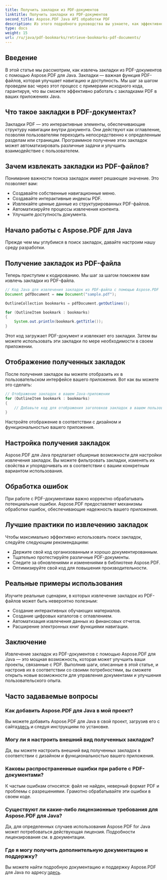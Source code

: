 ```yaml
---
title: Получить закладки из PDF-документов
linktitle: Получить закладки из PDF-документов
second_title: Aspose.PDF Java API обработки PDF
description: Из этого подробного руководства вы узнаете, как эффективно извлекать закладки PDF с помощью Aspose.PDF для Java.
type: docs
weight: 15
url: /ru/java/pdf-bookmarks/retrieve-bookmarks-pdf-documents/
---
```


## Введение

В этой статье мы рассмотрим, как извлечь закладки из PDF-документов с помощью Aspose.PDF для Java. Закладки — важная функция PDF-файлов, которая улучшает навигацию и доступность. Мы шаг за шагом проведем вас через этот процесс с примерами исходного кода, гарантируя, что вы сможете эффективно работать с закладками PDF в ваших приложениях Java.

## Что такое закладки в PDF-документах?

Закладки PDF — это интерактивные элементы, обеспечивающие структуру навигации внутри документа. Они действуют как оглавление, позволяя пользователям переходить непосредственно к определенным разделам или страницам. Программное получение этих закладок может автоматизировать различные задачи и улучшить взаимодействие с пользователем.

## Зачем извлекать закладки из PDF-файлов?

Понимание важности поиска закладок имеет решающее значение. Это позволяет вам:

- Создавайте собственные навигационные меню.
- Создавайте интерактивные индексы PDF.
- Извлекайте ценные данные из структурированных PDF-файлов.
- Автоматизируйте процессы извлечения контента.
- Улучшите доступность документа.

## Начало работы с Aspose.PDF для Java

Прежде чем мы углубимся в поиск закладок, давайте настроим нашу среду разработки.

## Получение закладок из PDF-файла

Теперь приступим к кодированию. Мы шаг за шагом поможем вам извлечь закладки из PDF-файла.

```java
// Код Java для извлечения закладок из PDF-файла с помощью Aspose.PDF
Document pdfDocument = new Document("sample.pdf");

OutlineCollection bookmarks = pdfDocument.getOutlines();

for (OutlineItem bookmark : bookmarks)
{
    System.out.println(bookmark.getTitle());
}
```

Этот код загружает PDF-документ и извлекает его закладки. Затем вы можете использовать эти закладки по мере необходимости в своем приложении.

## Отображение полученных закладок

После получения закладок вы можете отобразить их в пользовательском интерфейсе вашего приложения. Вот как вы можете это сделать:

```java
// Отображение закладок в вашем Java-приложении
for (OutlineItem bookmark : bookmarks)
{
    // Добавьте код для отображения заголовков закладок в вашем пользовательском интерфейсе.
}
```

Настройте отображение в соответствии с дизайном и функциональностью вашего приложения.

## Настройка получения закладок

Aspose.PDF для Java предлагает обширные возможности для настройки извлечения закладок. Вы можете фильтровать закладки, изменять их свойства и упорядочивать их в соответствии с вашим конкретным вариантом использования.

## Обработка ошибок

При работе с PDF-документами важно корректно обрабатывать потенциальные ошибки. Aspose.PDF предоставляет механизмы обработки ошибок, обеспечивающие надежность вашего приложения.

## Лучшие практики по извлечению закладок

Чтобы максимально эффективно использовать поиск закладок, следуйте следующим рекомендациям:

- Держите свой код организованным и хорошо документированным.
- Тщательно протестируйте различные PDF-документы.
- Следите за обновлениями и изменениями в библиотеке Aspose.PDF.
- Оптимизируйте свой код для повышения производительности.

## Реальные примеры использования

Изучите реальные сценарии, в которых извлечение закладок из PDF-файлов может быть невероятно полезным:

- Создание интерактивных обучающих материалов.
- Создание цифровых каталогов с оглавлением.
- Автоматизация извлечения данных из финансовых отчетов.
- Расширение электронных книг функциями навигации.

## Заключение

Извлечение закладок из PDF-документов с помощью Aspose.PDF для Java — это мощная возможность, которая может улучшить ваши проекты, связанные с PDF. Выполнив шаги, описанные в этой статье, и настроив их в соответствии со своими потребностями, вы сможете открыть новые возможности для управления документами и улучшения пользовательского опыта.

## Часто задаваемые вопросы

### Как добавить Aspose.PDF для Java в мой проект?

 Вы можете добавить Aspose.PDF для Java в свой проект, загрузив его с сайта[здесь](https://releases.aspose.com/pdf/java/) и следуя инструкциям по установке.

### Могу ли я настроить внешний вид полученных закладок?

Да, вы можете настроить внешний вид полученных закладок в соответствии с дизайном и функциональностью вашего приложения.

### Каковы распространенные ошибки при работе с PDF-документами?

К частым ошибкам относятся: файл не найден, неверный формат PDF и проблемы с разрешениями. Грамотно обрабатывайте эти ошибки в своем коде.

### Существуют ли какие-либо лицензионные требования для Aspose.PDF для Java?

Да, для определенных случаев использования Aspose.PDF for Java может потребоваться действующая лицензия. Подробности лицензирования см. в документации.

### Где я могу получить дополнительную документацию и поддержку?

 Вы можете найти подробную документацию и поддержку Aspose.PDF для Java по адресу:[здесь](https://reference.aspose.com/pdf/java/).